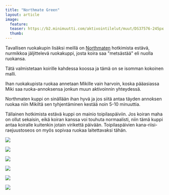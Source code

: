 ```yaml
---
title: "Northmate Green"
layout: article
image:
  feature:
  teaser: https://b2.minimuutti.com/aktivointilelut/muut/DS37576-245px.jpg
  thumb:
---
```


Tavallisen ruokakupin lisäksi meillä on [Northmaten](http://clk.tradedoubler.com/click?p(210840)a(2526211)g(19927404)url(http://www.zooplus.fi/shop/koirat/lelut/aktivointilelut/alypelit/408791)) hotkimista estävä, nurmikkoa jäljittelevä ruokakuppi, josta koira saa "metsästää" eli nuolla ruokansa.

Tätä valmistetaan koirille kahdessa koossa ja tämä on se isomman kokoinen malli.

Ihan ruokakupista ruokaa annetaan Mikille vain harvoin, koska pääasiassa Miki saa ruoka-annoksensa jonkun muun aktivoinnin yhteydessä.

Northmaten kuppi on sinällään ihan hyvä ja jos siitä antaa täyden annoksen ruokaa niin Mikiltä sen tyhjentäminen kestää noin 5-10 minuuttia.

Tällainen hotkimista estävä kuppi on mainio toipilaspäiviin. Jos koiran maha on ollut sekaisin, eikä koiran kanssa voi touhuta normaalisti, niin tämä kuppi antaa koiralle kuitenkin jotain virikettä päivään. Toipilaspäivien kana-riisi-raejuustoseos on myös sopivaa ruokaa laitettavaksi tähän.

![](https://b2.minimuutti.com/aktivointilelut/muut/DSC02615_2-800px.jpg)

![](https://b2.minimuutti.com/aktivointilelut/muut/DS37557-800px.jpg)

![](https://b2.minimuutti.com/aktivointilelut/muut/DS37576-800px.jpg)

![](https://b2.minimuutti.com/aktivointilelut/muut/DS37568-800px.jpg)

![](https://b2.minimuutti.com/aktivointilelut/muut/DS37595-800px.jpg)

![](https://b2.minimuutti.com/aktivointilelut/muut/DS37606-800px.jpg)
